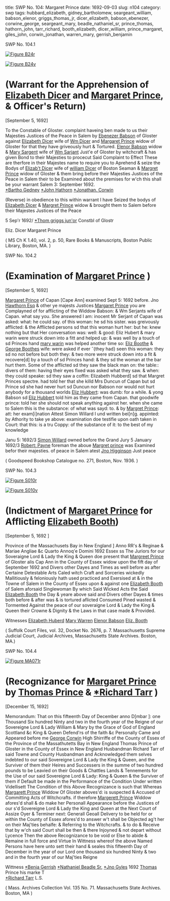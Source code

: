 title: SWP No. 104: Margaret Prince
date: 1692-09-03
slug: n104
category: swp
tags: hubbard_elizabeth, gidney_bartholomew, seargeant_william, babson_elenor, griggs_thomas_jr, dicer_elizabeth, babson_ebenezer, corwine_george, seargeant_mary, beadle_nathaniel_sr, prince_thomas, hathorn_john, tarr_richard, booth_elizabeth, dicer_william, prince_margaret, giles_john, corwin_jonathan, warren_mary, gerrish_benjamin




<div markdown class="doc" id="n104.1">

<div class="doc_id">SWP No. 104.1</div>


<span markdown class="figure">[![Figure B24r](archives/BPL/gifs/B24A.gif)](archives/BPL/LARGE/B24A.jpg)</span>

<span markdown class="figure">[![Figure B24v](archives/BPL/gifs/B24B.gif)](archives/BPL/LARGE/B24B.jpg)</span>

# (Warrant for the Apprehension of [Elizabeth Dicer](/tag/dicer_elizabeth.html) and [Margaret Prince](/tag/prince_margaret.html), & Officer's Return)

[September 5, 1692] 

To the Constable  of Gloster. 
complaint haveing ben made to us their Majesties Justices of the Peace in Salem by [Ebenezer Babson](/tag/babson_ebenezer.html) of Gloster against [Elizabeth Dicer](/tag/dicer_elizabeth.html) wife of [Wm Dicer](/tag/dicer_william.html) and [Margaret Prince](/tag/prince_margaret.html) widow of Gloster for that they have griveously hurt & Tortured. [Elenor Babson](/tag/babson_elenor.html) widow & [Mary Sargent](/tag/seargeant_mary.html) wife of [Wm Sarjant](/tag/seargeant_william.html) Just'e of Gloster by witchcraft & has given Bond to their Majesties to procecut Said Complaint to Effect These are therfore in their Majestes name to require you to Aprehend & seize the Bodys of [Elizab't Dicer](/tag/dicer_elizabeth.html) wife of [william Dicer](/tag/dicer_william.html) of Boston Seaman & [Margret Prince](/tag/prince_margaret.html) widow of Gloster & them bring before their Majesties Justices of the Peace in Salem their to be Examined about the premises for w'ch this shall be your warrant
Salem  3: September 1692.   
                                                [*Bartho Gedney](/tag/gidney_bartholomew.html) 
                                                [*John Hathorn](/tag/hathorn_john.html) 
                                                [*Jonathan. Corwin](/tag/corwin_jonathan.html) 

(Reverse) in obedience to this within warrant I have Seized the 
bodys of [Elizabeth Dicer](/tag/dicer_elizabeth.html) & [Margret Prince](/tag/prince_margaret.html) widow & brought 
them to Salem before their Majestes Justices of the Peace 

5 Sep'r 1692/ [*Thom griggs jun'or](/tag/griggs_thomas_jr.html) 
Constbl of Glostr 

Eliz. Dicer 
Margaret Prince 

( MS Ch K 1.40, vol. 2, p. 50, Rare Books & Manuscripts, Boston Public Library, Boston, MA. )

</div>


<div markdown class="doc" id="n104.2">

<div class="doc_id">SWP No. 104.2</div>

# (Examination of [Margaret Prince](/tag/prince_margaret.html) )

[September 5, 1692]

[Margaret Prince](/tag/prince_margaret.html) of Capan [Cape Ann] examined Sept 5: 1692 before. Jno
[Hawthorn Esq](/tag/hathorne_john.html) & other ye majests Justices
[Margaret Prince](/tag/prince_margaret.html) you are Complayned of for afflicting of the Widdow Babson: & Wm Serjants
wife of Capan. what say you.
She answered I am: inocent
Mr Serjant of Capan was asked: what: he could say. of this woman: he sd his sister. was
greivously afflicted: & the Afflicted persons sd that this woman hurt her: but he: knew
nothing but that Her conversation was: well: & good:
Eliz Hubert & mary warin were struck down into a fitt and helped up: & was well by a touch
of sd Princes hand [mary warin](/tag/warren_mary.html) was helped another time so: [Eliz Boothe](/tag/booth_elizabeth.html) & [George Boothes](/tag/booth_george.html)
wife: were asked if ever ˆ{they had} seen this woman: they sd no not before but both they: &
two more were struck down into a fit & recovere[d] by a touch of sd Princes hand: & they sd
the woman at the bar hurt them. Some of the afflicted sd they saw the black man on: the table::
divers of them: having their eyes fixed was asked what they saw. & when: they could speake:
sd they saw a coffin: Elizabeth Hubberd] sd that Margret Princes spectre. had told her that
she killd Mrs Duncun of Capan but sd Prince sd she had never hurt sd Duncun nor Babson
nor would not hurt anybody for a thousand worlds
[Eliz Hubbert](/tag/hubbard_elizabeth.html): was dumb: for a while. & yong Babson sd [Eliz Hubbert](/tag/hubbard_elizabeth.html) told him as they came
from Capan. that goodwife prince: told her she should not speak anything against her. when
she came to Salem
this is the substance: of what was sayd: to. & by [Margret Prince](/tag/prince_margaret.html): att: her exam[i]nation
Attest Simon Willard
I und written bei[n]g. appinted: by Athority to take ye above: examination doe testifie upon
oath taken in Court: that this: is a tru Coppy: of the substance of it: to the best of my
knowledge

Janu 5: 1692/3 [Simon Willard](/tag/eillard_simon.html)
owned before the Grand Jury
5 January 1692/3 [Robert: Payne](/tag/payne_robert.html)
foreman
the aboue [Margret prince](/tag/prince_margaret) was Examined befor their majesties. of peace in Salem
atest [Jno Higginson](/tag/higginson_john.html) Just peace


( Goodspeed Bookshop Catalogue no. 271, Boston, Nov. 1936. )

</div>

<div markdown class="doc" id="n104.3">

<div class="doc_id">SWP No. 104.3</div>


<span markdown class="figure">[![Figure S010r](archives/Suffolk/small/S010A.jpg)](archives/Suffolk/large/S010A.jpg)</span>

<span markdown class="figure">[![Figure S010v](archives/Suffolk/small/S010B.jpg)](archives/Suffolk/large/S010B.jpg)</span>

# (Indictment of [Margaret Prince](/tag/prince_margaret.html) for Afflicting [Elizabeth Booth](/tag/booth_elizabeth.html))
[September 5, 1692 ]

Province of the Massachusets Bay in New England ] Anno RR's & Reginae & Mariae Angliae &c Quarto Annoq'e Domini 1692
Essex ss The Juriors for our Soveraigne Lord & Lady the King & Queen doe present that [Margreet Prince](/tag/prince_margaret.html) of Gloster alis Cap Ann in the County of Essex widow upon the fift day of September 1692 and Divers other Dayes and Times as well before as after Certaine Detestable Arts Caled witch Craft and Sorceries wickedly Mallitiously & feloniously hath used practiced and Exersised at & in the Towne of Salem in the County of Essex upon & against one [Elizabeth Booth](/tag/booth_elizabeth.html) of Salem aforsaid Singlewoman By which Said Wicked Acts the Said [Elizabeth Booth](/tag/booth_elizabeth.html) the Day & yeare above said and Divers other Dayes & times both before & after was & is tortured aflicted Consumed Pined wasted & Tormented Against the peace of our soveraigne Lord & Lady the King & Queen their Crowne & Dignity & the Laws in that case made & Provided.

Witnesses [Elizabeth Huberd](/tag/hubbard_elizabeth.html)
[Mary Warren](/tag/warren_mary.html)
[Elenor Babson](/tag/babson_elenor.html)
[Eliz. Booth](/tag/booth_elizabeth.html)

( Suffolk Court Files, vol. 32, Docket No. 2676, p. 7. Massachusetts Supreme Judicial Court, Judicial Archives, Massachusetts State Archives. Boston, MA.)


</div>



<div markdown class="doc" id="n104.4">

<div class="doc_id">SWP No. 104.4</div>


<span markdown class="figure">[![Figure MA071r](archives/MA135/small/MA071r.jpg)](archives/MA135/large/MA071r.jpg)</span>

# (Recognizance for [Margaret Prince](/tag/prince_margaret.html) by [Thomas Prince](/tag/prince_thomas.html) & [*Richard Tarr](/tag/tarr_richard.html) )

[December 15, 1692]

Memorandum: 
That on this fifteenth Day of December anno D[mbar ]: one Thousand Six hundred Ninty and two in the fourth year of the Reigne of our Sovereigne Lord & Lady William & Mary by the Grace of God of England Scottland &c King & Queen Defend'rs of the faith &c Personally Came and Appeared before me [George Corwin](/tag/corwine_george.html) High Shirriffe of the County of Essex of the Province of the Massathutetts Bay in New England Thomas Prince of Gloster in the County of Essex in New England Husbandman Richard Tarr of said Towne and County Husbandman  and Acknowledged them selves indebted to our said Sovereigne Lord & Lady the King & Queen, and the Surviver of them their Heires and Successers in the summe of two hundred pounds to be Leavied on their Goods & Chattles Lands & Tennements for the Use of our said Sovereigne Lord & Lady: King & Queen & the Surviver of them if Default be made in the Performance of the Condition Under written
Videllisett 
The Condition of this Above Recognizance is such that Whereas [Margarett Prince](/tag/prince_margaret.html) Widdow Of Gloster aboves'd: is suspected & Accused of Committing Acts of Witchcrafts. if therefore [Margerett Prince](/tag/prince_margaret.html) Widdow afores'd shall & do make her Personall Appearance before the Justices of our s'd Sovereigne Lord & Lady the King and Queen at the Next Court of Assize Oyer & Terminer next: Generall Geoall Delivery to be held for or within the County of Essex afores'd to answer w't shall be Objected ag't her on their Maj'ties behalfe: & Referring to the Witchcrafts. & to do & Receive that by w'ch said Court shall be then & there Injoyned & not depart without Lycence Then the above Recognizance to be void or Else to abide & Remaine in full force and Virtue In Wittness whereof the above Named Persons have here unto sett their hand & seales this fifteenth Day of December in the year of our Lord one thousand six hundred Ninty & two and in the fourth year of our Maj'ties Reigne

Wittness 
[*Benja Gerrish](/tag/gerrish_benjamin.html)
[*Nathaniel Beadle Sr.](/tag/beadle_nathaniel_sr.html)
[*Jno Gyles](/tag/giles_john.html)
1692                                                                [Thomas](/tag/prince_thomas.html) Prince 
                                                                                his marke T  
                                                                [*Richard Tarr](/tag/tarr_richard.html) L.S.  

( Mass. Archives Collection Vol. 135 No. 71. Massachusetts State Archives. Boston, MA )

</div>

